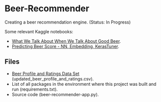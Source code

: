 # Beer-Recommender

Creating a beer recommendation engine. (Status: In Progress)

Some relevant Kaggle notebooks: 
- [What We Talk About When We Talk About Good Beer](https://www.kaggle.com/ruthgn/what-we-talk-about-when-we-talk-about-good-beer).
- [Predicting Beer Score - NN, Embedding, KerasTuner](https://www.kaggle.com/ruthgn/beer-score-prediction-nn-embedding-kerastuner).


Files
-----
* [Beer Profile and Ratings Data Set](https://www.kaggle.com/ruthgn/beer-score-prediction-nn-embedding-kerastuner) (updated_beer_profile_and_ratings.csv).
* List of all packages in the environment where this project was built and run (requirements.txt).
* Source code (beer-recommender-app.py).
